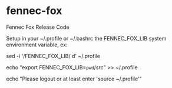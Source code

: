 fennec-fox
==========

Fennec Fox Release Code

Setup in your ~/.profile or ~/.bashrc the FENNEC_FOX_LIB
system environment variable, ex:

sed -i '/FENNEC_FOX_LIB/ d' ~/.profile

echo "export FENNEC_FOX_LIB=` pwd `/src" >> ~/.profile

echo "Please logout or at least enter 'source ~/.profile'"


